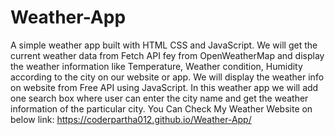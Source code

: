 # Weather-App
A simple weather app built with HTML CSS and JavaScript. We will get the current weather data from Fetch API fey from OpenWeatherMap and display the weather information like Temperature,  Weather condition, Humidity according to the city on our website or app.
We will display the weather info on website from Free API using JavaScript.
In this weather app we will add one search box where user can enter the city name and get the weather information of the particular city.
You Can Check My Weather Website on below link:
https://coderpartha012.github.io/Weather-App/
